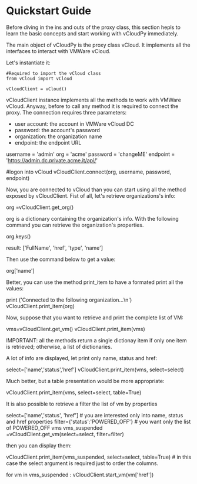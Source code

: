 Quickstart Guide
================

Before diving in the ins and outs of the proxy class, this section hepls to learn the basic concepts and start working with vCloudPy immediately.

The main object of vCloudPy is the proxy class vCloud. It implements all the interfaces to interact with VMWare vCloud.

Let's instantiate it:

```
#Required to import the vCloud class
from vCloud import vCloud

vCloudClient = vCloud()
```

vCloudClient instance implements all the methods to work with VMWare vCloud.
Anyway, before to call any method it is required to connect the proxy.
The connection requires three parameters:

*	user account: 	the account in VMWare vCloud DC
*	password: 	the account's password
*	organization:	the organization name
*	endpoint:	the endpoint URL


username 	= 'admin'
org      		= 'acme'
password 	= 'changeME'
endpoint 	= 'https://admin.dc.private.acme.it/api/'

#logon into vCloud
vCloudClient.connect(org, username, password, endpoint)

Now, you are connected to vCloud than you can start using all the method exposed by vCloudClient. Fist of all, let's retrieve organizations's info:

org =vCloudClient.get_org()

org is a dictionary containing the organization's info.
With the following command you can retrieve the organization's properties.

org.keys()

result: ['FullName', 'href', 'type', 'name']

Then use the command below to get a value:

org['name']

Better, you can use the method  print_item to have a formated print all the values:

print ('Connected to the following organization...\n')
vCloudClient.print_item(org)


Now, suppose that you want to retrieve and print the complete list of VM:

vms=vCloudClient.get_vm()
vCloudClient.print_item(vms)

IMPORTANT: all the methods return a single dictionay item if only one item is retrieved; otherwise, a list of dictionaries.
 
A lot of info are displayed, let print only name, status and href:

select=['name','status','href']
vCloudClient.print_item(vms,  select=select)

Much better, but a table presentation would be more appropriate:

vCloudClient.print_item(vms,  select=select,  table=True)

It is also possible to retrieve a filter the list of vm by properties

select=['name','status', 'href']   # you are interested only into name, status and href properties
filter={'status':'POWERED_OFF'} # you want only the list of  POWERED_OFF vms
vms_suspended =vCloudClient.get_vm(select=select,  filter=filter) 

then you can display them:

vCloudClient.print_item(vms_suspended, select=select,  table=True) # in this case the select argument is required just to order the columns.

for vm in vms_suspended :
    vCloudClient.start_vm(vm['href'])
